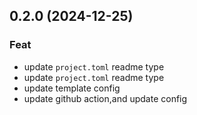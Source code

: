 ## 0.2.0 (2024-12-25)

### Feat

- update `project.toml` readme type
- update `project.toml` readme type
- update template config
- update github action,and update config
